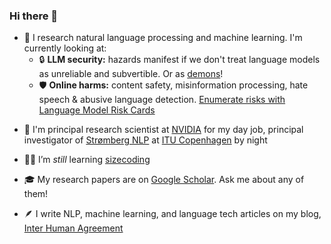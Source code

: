 ### Hi there 👋

- 🔭 I research natural language processing and machine learning. I'm currently looking at:
  - 🔒 **LLM security:** hazards manifest if we don't treat language models as unreliable and subvertible. Or as [demons](https://www.summonademonandbind.it/)!
  - 🛡️ **Online harms:** content safety, misinformation processing, hate speech & abusive language detection. [Enumerate risks with Language Model Risk Cards](https://arxiv.org/abs/2303.18190)
<!--  - 🌱 **Efficient machine learning:** we should be able to do more with much less than we have; always interested in data efficiency and greener, smaller, faster 🚀, coarser models. Read our [survey on efficient NLP in TACL](https://arxiv.org/abs/2209.00099)! -->
<!--  - ✍️ **Generation:** Creating meaningful sequences from a set of items is hard! See our [ICML paper on set2seq methods and the catalog problem](https://openreview.net/forum?id=xgFfr5IIuXP) -->
<!--  - 🇩🇰 **NLP for Danish:** I started and run [the Danish Gigaword project](https://gigaword.dk) -->
<!--  - 🥼 **Clinical NLP:** how can we process medical records to, eventually, improve health outcomes -->

- 🏢 I'm principal research scientist at [NVIDIA](https://www.nvidia.com/en-us/) for my day job, principal investigator of [Strømberg NLP](https://stromberg.ai/) at [ITU Copenhagen](https://en.itu.dk) by night

- 🧑‍🎓 I’m *still* learning [sizecoding](http://www.sizecoding.org/wiki/Main_Page)

- 🎓 My research papers are on [Google Scholar](https://scholar.google.dk/citations?user=d8iwqa8AAAAJ&hl=en). Ask me about any of them!

- 🪶 I write NLP, machine learning, and language tech articles on my blog, [Inter Human Agreement](https://interhumanagreement.substack.com/)
